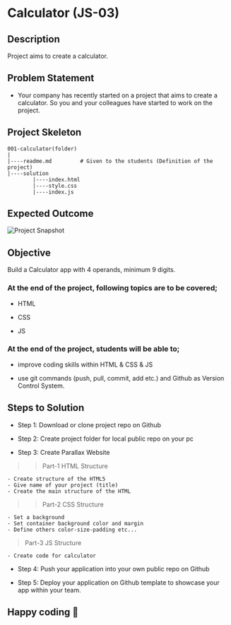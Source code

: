
# Calculator (JS-03)

## Description
Project aims to create a calculator.

## Problem Statement

- Your company has recently started on a project that aims to create a calculator. So you and your colleagues have started to work on the project.

## Project Skeleton 

```
001-calculator(folder)
|
|----readme.md         # Given to the students (Definition of the project)          
|----solution
        |----index.html  
        |----style.css   
        |----index.js
```

## Expected Outcome

![Project Snapshot](project.png)

## Objective

Build a Calculator app with 4 operands, minimum 9 digits.

### At the end of the project, following topics are to be covered;

- HTML 

- CSS

- JS


### At the end of the project, students will be able to;

- improve coding skills within HTML & CSS & JS

- use git commands (push, pull, commit, add etc.) and Github as Version Control System.

## Steps to Solution

- Step 1: Download or clone project repo on Github 

- Step 2: Create project folder for local public repo on your pc

- Step 3: Create Parallax Website

>>Part-1 HTML Structure

	- Create structure of the HTML5
	- Give name of your project (title)
	- Create the main structure of the HTML

>>Part-2 CSS Structure

	- Set a background
	- Set container background color and margin
	- Define others color-size-padding etc...

>Part-3 JS Structure

	- Create code for calculator

- Step 4: Push your application into your own public repo on Github

- Step 5: Deploy your application on Github template to showcase your app within your team.


## Happy coding 💪

